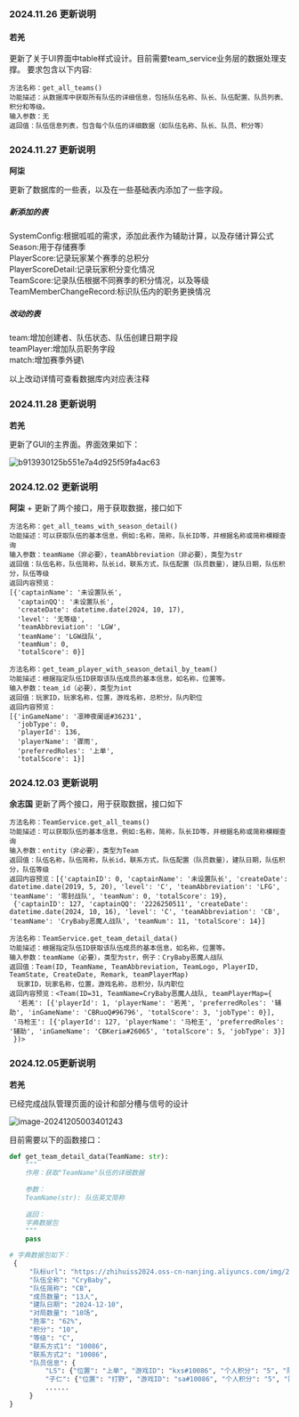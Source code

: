 ### 2024.11.26  更新说明
#### 若羌
更新了关于UI界面中table样式设计。目前需要team_service业务层的数据处理支撑。
要求包含以下内容:

```shell
方法名称：get_all_teams()
功能描述：从数据库中获取所有队伍的详细信息，包括队伍名称、队长、队伍配置、队员列表、积分和等级。
输入参数：无
返回值：队伍信息列表，包含每个队伍的详细数据（如队伍名称、队长、队员、积分等）
```

### 2024.11.27 更新说明
**阿柒**

更新了数据库的一些表，以及在一些基础表内添加了一些字段。

##### 新添加的表
SystemConfig:根据呱呱的需求，添加此表作为辅助计算，以及存储计算公式\
Season:用于存储赛季\
PlayerScore:记录玩家某个赛季的总积分\
PlayerScoreDetail:记录玩家积分变化情况\
TeamScore:记录队伍根据不同赛季的积分情况，以及等级\
TeamMemberChangeRecord:标识队伍内的职务更换情况

##### 改动的表
team:增加创建者、队伍状态、队伍创建日期字段\
teamPlayer:增加队员职务字段\
match:增加赛季外键\

以上改动详情可查看数据库内对应表注释

### 2024.11.28 更新说明

**若羌**

更新了GUI的主界面。界面效果如下：

![b913930125b551e7a4d925f59fa4ac63](https://zhihuiss2024.oss-cn-nanjing.aliyuncs.com/img/202411281624526.png)


### 2024.12.02 更新说明

**阿柒**
+
更新了两个接口，用于获取数据，接口如下
```shell
方法名称：get_all_teams_with_season_detail()
功能描述：可以获取队伍的基本信息，例如:名称，简称，队长ID等，并根据名称或简称模糊查询
输入参数：teamName（非必要），teamAbbreviation（非必要），类型为str
返回值：队伍名称，队伍简称，队长id，联系方式，队伍配置（队员数量），建队日期，队伍积分，队伍等级
返回内容预览： 
[{'captainName': '未设置队长',
  'captainQQ': '未设置队长',
  'createDate': datetime.date(2024, 10, 17),
  'level': '无等级',
  'teamAbbreviation': 'LGW',
  'teamName': 'LGW战队',
  'teamNum': 0,
  'totalScore': 0}]
```

```shell
方法名称：get_team_player_with_season_detail_by_team()
功能描述：根据指定队伍ID获取该队伍成员的基本信息，如名称，位置等。
输入参数：team_id（必要），类型为int
返回值：玩家ID，玩家名称，位置，游戏名称，总积分，队内职位
返回内容预览：
[{'inGameName': '凛神夜阑谣#36231',
  'jobType': 0,
  'playerId': 136,
  'playerName': '骤雨',
  'preferredRoles': '上单',
  'totalScore': 1}]

```

### 2024.12.03 更新说明

**余志国**
更新了两个接口，用于获取数据，接口如下

```shell
方法名称：TeamService.get_all_teams()
功能描述：可以获取队伍的基本信息，例如:名称，简称，队长ID等，并根据名称或简称模糊查询
输入参数：entity（非必要），类型为Team
返回值：队伍名称，队伍简称，队长id，联系方式，队伍配置（队员数量），建队日期，队伍积分，队伍等级
返回内容预览：[{'captainID': 0, 'captainName': '未设置队长', 'createDate': datetime.date(2019, 5, 20), 'level': 'C', 'teamAbbreviation': 'LFG', 'teamName': '零封战队', 'teamNum': 0, 'totalScore': 19},
 {'captainID': 127, 'captainQQ': '2226250511', 'createDate': datetime.date(2024, 10, 16), 'level': 'C', 'teamAbbreviation': 'CB', 'teamName': 'CryBaby恶魔人战队', 'teamNum': 11, 'totalScore': 14}]
```

```shell
方法名称：TeamService.get_team_detail_data()
功能描述：根据指定队伍ID获取该队伍成员的基本信息，如名称，位置等。
输入参数：teamName（必要），类型为str，例子：CryBaby恶魔人战队
返回值：Team(ID, TeamName, TeamAbbreviation, TeamLogo, PlayerID, TeamState, CreateDate, Remark, teamPlayerMap)
  玩家ID，玩家名称，位置，游戏名称，总积分，队内职位
返回内容预览：<Team(ID=31, TeamName=CryBaby恶魔人战队, teamPlayerMap={
  '若羌': [{'playerId': 1, 'playerName': '若羌', 'preferredRoles': '辅助', 'inGameName': 'CBRuoQ#96796', 'totalScore': 3, 'jobType': 0}],
 '马枪王': [{'playerId': 127, 'playerName': '马枪王', 'preferredRoles': '辅助', 'inGameName': 'CBKeria#26065', 'totalScore': 5, 'jobType': 3}]
 })>
```

### 2024.12.05更新说明

**若羌**

已经完成战队管理页面的设计和部分槽与信号的设计

![image-20241205003401243](https://zhihuiss2024.oss-cn-nanjing.aliyuncs.com/img/202412050034308.png)

目前需要以下的函数接口：

```python
def get_team_detail_data(TeamName: str):
    """
    作用：获取"TeamName"队伍的详细数据
    
    参数：
    TeamName(str): 队伍英文简称
    
    返回：
    字典数据包
    """
    pass
```

```python
# 字典数据包如下：
 {
     "队标url": "https://zhihuiss2024.oss-cn-nanjing.aliyuncs.com/img/202408012254082.png",
     "队伍全称": "CryBaby",
     "队伍简称": "CB",
     "成员数量": "13人",
     "建队日期": "2024-12-10",
     "对局数量": "10场",
     "胜率": "62%",
     "积分": "10",
     "等级": "C",
     "联系方式1": "10086",
     "联系方式2": "10086",
     "队员信息": {
         "LS": {"位置": "上单", "游戏ID": "kxs#10086", "个人积分": "5", "队内职务": "队长"},
         "子仁": {"位置": "打野", "游戏ID": "sa#10086", "个人积分": "5", "队内职务": "副队长"},
         ......
     }
}
```

